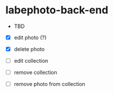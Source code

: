 # labephoto-back-end

* TBD

- [x] edit photo (?)
- [x] delete photo 
- [ ] edit collection
- [ ] remove collection
- [ ] remove photo from collection 

